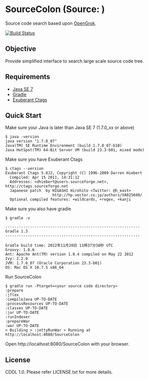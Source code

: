 # SourceColon (Source: )

Source code search based upon [OpenGrok](http://hub.opensolaris.org/bin/view/Project+opengrok/).

[![Build Status](https://travis-ci.org/watermint/SourceColon.png)](https://travis-ci.org/watermint/SourceColon.png)

## Objective

Provide simplified interface to search large scale source code tree.

## Requirements

* [Java SE 7](http://www.oracle.com/technetwork/java/javase/downloads/index.html)
* [Gradle](http://www.gradle.org/)
* [Exuberant Ctags](http://ctags.sourceforge.net) 

## Quick Start

Make sure your Java is later than Java SE 7 (1.7.0_xx or above)

    $ java -version
    java version "1.7.0_07"
	Java(TM) SE Runtime Environment (build 1.7.0_07-b10)
	Java HotSpot(TM) 64-Bit Server VM (build 23.3-b01, mixed mode)
	
Make sure you have Exuberant Ctags

	$ ctags --version
	Exuberant Ctags 5.8J2, Copyright (C) 1996-2009 Darren Hiebert
	  Compiled: Apr 15 2011, 14:31:12
	  Addresses: <dhiebert@users.sourceforge.net>, http://ctags.sourceforge.net
	  Japanese patch  by HIGASHI Hirohito <Twitter: @h_east>
	                     http://hp.vector.co.jp/authors/VA025040/
	  Optional compiled features: +wildcards, +regex, +kanji
	  
Make sure you also have gradle

	$ gradle -v
	
	------------------------------------------------------------
	Gradle 1.3
	------------------------------------------------------------
	
	Gradle build time: 2012年11月20日 11時37分38秒 UTC
	Groovy: 1.8.6
	Ant: Apache Ant(TM) version 1.8.4 compiled on May 22 2012
	Ivy: 2.2.0
	JVM: 1.7.0_07 (Oracle Corporation 23.3-b01)
	OS: Mac OS X 10.7.5 x86_64

Run SourceColon

    $ gradle run -Ptarget=<your source code directory>
    :prepare
	:jflex
	:compileJava UP-TO-DATE
	:processResources UP-TO-DATE
	:classes UP-TO-DATE
	:jar UP-TO-DATE
	:runIndexer
	:prepareWar
	:war UP-TO-DATE
	> Building > :jettyRunWar > Running at http://localhost:8080/SourceColon

Open http://localhost:8080/SourceColon with your browser.

## License

CDDL 1.0. Please refer LICENSE.txt for more details.